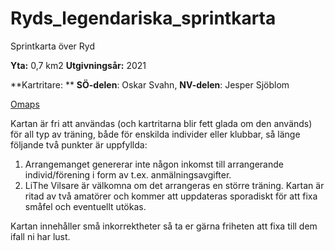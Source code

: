 # Ryds_legendariska_sprintkarta
Sprintkarta över Ryd

**Yta:**	0,7 km2
**Utgivningsår:**	2021

**Kartritare: 
**  **SÖ-delen**: Oskar Svahn,
  **NV-delen**: Jesper Sjöblom
  
[Omaps](https://www.omaps.net/se?id=61085)

Kartan är fri att användas (och kartritarna blir fett glada om den används) för all typ av träning, både för enskilda individer eller klubbar, så länge följande två punkter är uppfyllda:
1. Arrangemanget genererar inte någon inkomst till arrangerande individ/förening i form av t.ex. anmälningsavgifter. 
2. LiThe Vilsare är välkomna om det arrangeras en större träning. Kartan är ritad av två amatörer och kommer att uppdateras sporadiskt för att fixa småfel och eventuellt utökas.
 
Kartan innehåller små inkorrektheter så ta er gärna friheten att fixa till dem ifall ni har lust.
